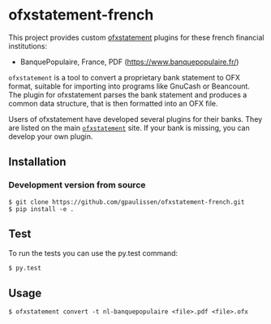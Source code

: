 # ofxstatement-french

This project provides custom
[ofxstatement](https://github.com/kedder/ofxstatement) plugins for these french
financial institutions:
- BanquePopulaire, France, PDF (https://www.banquepopulaire.fr/)

`ofxstatement` is a tool to convert a proprietary bank statement to OFX
format, suitable for importing into programs like GnuCash or Beancount. The
plugin for ofxstatement parses the bank statement and produces a common data
structure, that is then formatted into an OFX file.

Users of ofxstatement have developed several plugins for their banks. They are
listed on the main [`ofxstatement`](https://github.com/kedder/ofxstatement)
site. If your bank is missing, you can develop your own plugin.

## Installation

### Development version from source
```
$ git clone https://github.com/gpaulissen/ofxstatement-french.git
$ pip install -e .
```

## Test

To run the tests you can use the py.test command:

```
$ py.test
```

## Usage
```
$ ofxstatement convert -t nl-banquepopulaire <file>.pdf <file>.ofx
```
